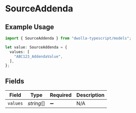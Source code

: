 # SourceAddenda

## Example Usage

```typescript
import { SourceAddenda } from "dwolla-typescript/models";

let value: SourceAddenda = {
  values: [
    "ABC123_AddendaValue",
  ],
};
```

## Fields

| Field              | Type               | Required           | Description        |
| ------------------ | ------------------ | ------------------ | ------------------ |
| `values`           | *string*[]         | :heavy_minus_sign: | N/A                |